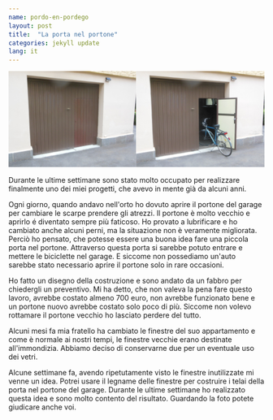 ```yaml
---
name: pordo-en-pordego
layout: post
title:  "La porta nel portone"
categories: jekyll update
lang: it
---
```

![La porta nel portone](../../bildoj/pordo-en-pordego.JPG)

Durante le ultime settimane sono stato molto occupato per realizzare finalmente uno dei miei progetti, che avevo in mente già da alcuni anni.

Ogni giorno, quando andavo nell'orto ho dovuto aprire il portone del garage per cambiare le scarpe prendere gli atrezzi. Il portone è molto vecchio e aprirlo é diventato sempre più faticoso. Ho provato a lubrificare e ho cambiato anche alcuni perni, ma la situazione non è veramente migliorata. Perciò ho pensato, che potesse essere una buona idea fare una piccola porta nel portone. Attraverso questa porta si sarebbe potuto entrare e mettere le biciclette nel garage. E siccome non possediamo un'auto sarebbe stato necessario aprire il portone solo in rare occasioni.

Ho fatto un disegno della costruzione e sono andato da un fabbro per chiedergli un preventivo. Mi ha detto, che non valeva la pena fare questo lavoro, avrebbe costato almeno 700 euro, non avrebbe funzionato bene e un portone nuovo avrebbe costato solo poco di più. Siccome non volevo rottamare il portone vecchio ho lasciato perdere del tutto. 

Alcuni mesi fa mia fratello ha cambiato le finestre del suo appartamento e come è normale ai nostri tempi, le finestre vecchie erano destinate all'immondizia. Abbiamo deciso di conservarne due per un eventuale uso dei vetri. 

Alcune settimane fa, avendo ripetutamente visto le finestre inutilizzate mi venne un idea. Potrei usare il legname delle finestre per costruire i telai della porta nel portone del garage. Durante le ultime settimane ho realizzato questa idea e sono molto contento del risultato. Guardando la foto potete giudicare anche voi.